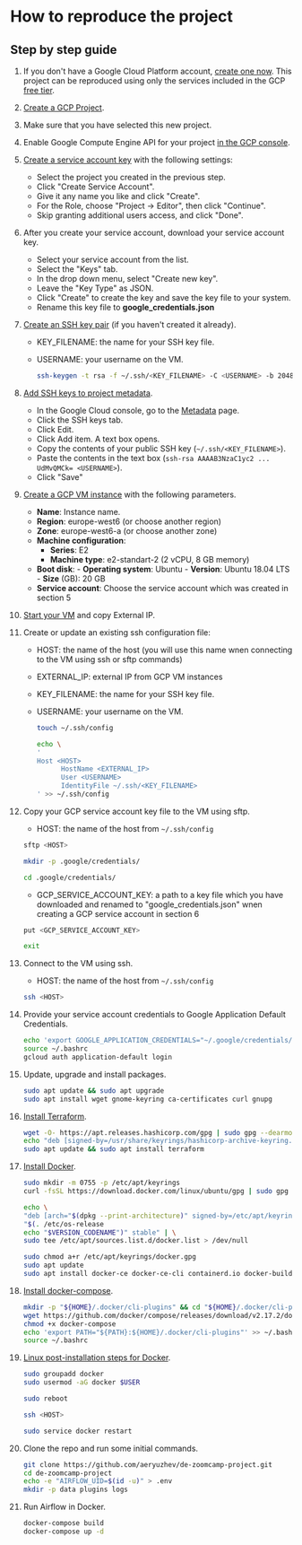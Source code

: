 # How to reproduce the project

## Step by step guide

1. If you don't have a Google Cloud Platform account, [create one now](https://console.cloud.google.com/freetrial/). This project can be reproduced using only the services included in the GCP [free tier](https://cloud.google.com/free/).

2. [Create a GCP Project](https://console.cloud.google.com/projectcreate).

3. Make sure that you have selected this new project.

4. Enable Google Compute Engine API for your project [in the GCP console](https://console.developers.google.com/apis/library/compute.googleapis.com).

5. [Create a service account key](https://console.cloud.google.com/apis/credentials/serviceaccountkey) with the following settings:
   - Select the project you created in the previous step.
   - Click "Create Service Account".
   - Give it any name you like and click "Create".
   - For the Role, choose "Project -> Editor", then click "Continue".
   - Skip granting additional users access, and click "Done".

6. After you create your service account, download your service account key.

   - Select your service account from the list.
   - Select the "Keys" tab.
   - In the drop down menu, select "Create new key".
   - Leave the "Key Type" as JSON.
   - Click "Create" to create the key and save the key file to your system.
   - Rename this key file to **google_credentials.json**

7. [Create an SSH key pair](https://cloud.google.com/compute/docs/connect/create-ssh-keys#create_an_ssh_key_pair) (if you haven't created it already).
   - KEY_FILENAME: the name for your SSH key file.
   - USERNAME: your username on the VM.

      ```bash
      ssh-keygen -t rsa -f ~/.ssh/<KEY_FILENAME> -C <USERNAME> -b 2048
      ```

8. [Add SSH keys to project metadata](https://cloud.google.com/compute/docs/connect/add-ssh-keys#add_ssh_keys_to_project_metadata).
      - In the Google Cloud console, go to the [Metadata](https://console.cloud.google.com/compute/metadata/sshKeys?_ga=2.84082073.1017998736.1680528409-313645582.1673880440) page.
      - Click the SSH keys tab.
      - Click Edit.
      - Click Add item. A text box opens.
      - Copy the contents of your public SSH key (```~/.ssh/<KEY_FILENAME>```).
      - Paste the contents in the text box (```ssh-rsa AAAAB3NzaC1yc2 ... UdMvQMCk= <USERNAME>```).
      - Click "Save"

9. [Create a GCP VM instance](https://console.cloud.google.com/compute/instancesAdd) with the following parameters.

   - **Name**: Instance name.
   - **Region**: europe-west6 (or choose another region)
   - **Zone**: europe-west6-a (or choose another zone)
   - **Machine configuration**:
     - **Series**: E2
     - **Machine type**: e2-standart-2 (2 vCPU, 8 GB memory)
   - **Boot disk**:
         - **Operating system**: Ubuntu
         - **Version**: Ubuntu 18.04 LTS
         - **Size** (GB): 20 GB
   - **Service account**: Choose the service account which was created in section 5

10. [Start your VM](https://console.cloud.google.com/compute/instances) and copy External IP.

11. Create or update an existing ssh configuration file:

    - HOST: the name of the host (you will use this name wnen connecting to the VM using ssh or sftp commands)
    - EXTERNAL_IP: external IP from GCP VM instances
    - KEY_FILENAME: the name for your SSH key file.
    - USERNAME: your username on the VM.

      ```bash
      touch ~/.ssh/config

      echo \
      '
      Host <HOST>
            HostName <EXTERNAL_IP>
            User <USERNAME>
            IdentityFile ~/.ssh/<KEY_FILENAME>
      ' >> ~/.ssh/config     
      ```

12. Copy your GCP service account key file to the VM using sftp.
      - HOST: the name of the host from ```~/.ssh/config```

      ```bash
      sftp <HOST>
      ```

      ```bash
      mkdir -p .google/credentials/
      ```

      ```bash
      cd .google/credentials/

      ```

      - GCP_SERVICE_ACCOUNT_KEY: a path to a key file which you have downloaded and renamed to "google_credentials.json" wnen creating a GCP service account in section 6

      ```bash
      put <GCP_SERVICE_ACCOUNT_KEY>
      ```

      ```bash
      exit
      ```

13. Connect to the VM using ssh.
      - HOST: the name of the host from ```~/.ssh/config```

      ```bash
      ssh <HOST>
      ```

14. Provide your service account credentials to Google Application Default Credentials.

      ```bash
      echo 'export GOOGLE_APPLICATION_CREDENTIALS="~/.google/credentials/google_credentials.json"' >> ~/.bashrc
      source ~/.bashrc
      gcloud auth application-default login 
      ```

15. Update, upgrade and install packages.

      ```bash
      sudo apt update && sudo apt upgrade
      sudo apt install wget gnome-keyring ca-certificates curl gnupg
      ```

16. [Install Terraform](https://developer.hashicorp.com/terraform/downloads).

      ```bash
      wget -O- https://apt.releases.hashicorp.com/gpg | sudo gpg --dearmor -o /usr/share/keyrings/hashicorp-archive-keyring.gpg
      echo "deb [signed-by=/usr/share/keyrings/hashicorp-archive-keyring.gpg] https://apt.releases.hashicorp.com $(lsb_release -cs) main" | sudo tee /etc/apt/sources.list.d/hashicorp.list
      sudo apt update && sudo apt install terraform
      ```

17. [Install Docker](https://docs.docker.com/engine/install/ubuntu/).

      ```bash
      sudo mkdir -m 0755 -p /etc/apt/keyrings
      curl -fsSL https://download.docker.com/linux/ubuntu/gpg | sudo gpg --dearmor -o /etc/apt/keyrings/docker.gpg

      echo \
      "deb [arch="$(dpkg --print-architecture)" signed-by=/etc/apt/keyrings/docker.gpg] https://download.docker.com/linux/ubuntu \
      "$(. /etc/os-release
      echo "$VERSION_CODENAME")" stable" | \
      sudo tee /etc/apt/sources.list.d/docker.list > /dev/null

      sudo chmod a+r /etc/apt/keyrings/docker.gpg
      sudo apt update
      sudo apt install docker-ce docker-ce-cli containerd.io docker-buildx-plugin docker-compose-plugin
      ```

18. [Install docker-compose](https://github.com/docker/compose#where-to-get-docker-compose).

      ```bash
      mkdir -p "${HOME}/.docker/cli-plugins" && cd "${HOME}/.docker/cli-plugins"
      wget https://github.com/docker/compose/releases/download/v2.17.2/docker-compose-linux-x86_64 -O docker-compose
      chmod +x docker-compose
      echo 'export PATH="${PATH}:${HOME}/.docker/cli-plugins"' >> ~/.bashrc
      source ~/.bashrc
      ```

19. [Linux post-installation steps for Docker](https://docs.docker.com/engine/install/linux-postinstall/).

      ```bash
      sudo groupadd docker
      sudo usermod -aG docker $USER
      ```

      ```bash
      sudo reboot
      ```

      ```bash
      ssh <HOST>
      ```

      ```bash
      sudo service docker restart
      ```

20. Clone the repo and run some initial commands.

      ```bash
      git clone https://github.com/aeryuzhev/de-zoomcamp-project.git
      cd de-zoomcamp-project
      echo -e "AIRFLOW_UID=$(id -u)" > .env
      mkdir -p data plugins logs
      ```

21. Run Airflow in Docker.

      ```bash
      docker-compose build
      docker-compose up -d
      ```
